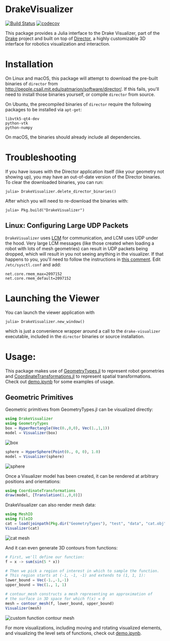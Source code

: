 # DrakeVisualizer

[![Build Status](https://travis-ci.org/rdeits/DrakeVisualizer.jl.svg?branch=master)](https://travis-ci.org/rdeits/DrakeVisualizer.jl)
[![codecov](https://codecov.io/gh/rdeits/DrakeVisualizer.jl/branch/master/graph/badge.svg)](https://codecov.io/gh/rdeits/DrakeVisualizer.jl)

This package provides a Julia interface to the Drake Visualizer, part of the [Drake](http://drake.mit.edu) project and built on top of [Director](https://github.com/RobotLocomotion/director), a highly customizable 3D interface for robotics visualization and interaction.

# Installation

On Linux and macOS, this package will attempt to download the pre-built binaries of `director` from <http://people.csail.mit.edu/patmarion/software/director/>. If this fails, you'll need to install those binaries yourself, or compile `director` from source.

On Ubuntu, the precompiled binaries of `director` require the following packages to be installed via `apt-get`:

    libvtk5-qt4-dev
    python-vtk
    python-numpy

On macOS, the binaries should already include all dependencies.

# Troubleshooting

If you have issues with the Director application itself (like your geometry not showing up), you may have an out-of-date version of the Director binaries. To clear the downloaded binaries, you can run:

    julia> DrakeVisualizer.delete_director_binaries()

After which you will need to re-download the binaries with:

    julia> Pkg.build("DrakeVisualizer")

## Linux: Configuring Large UDP Packets

`DrakeVisualizer` uses [LCM](http://lcm-proj.github.io/) for communication, and LCM uses UDP under the hood. Very large LCM messages (like those created when loading a robot with lots of mesh geometries) can result in UDP packets being dropped, which will result in you not seeing anything in the visualizer. If that happens to you, you'll need to follow the instructions in [this comment](https://github.com/rdeits/DrakeVisualizer.jl/issues/19#issuecomment-267429751). Edit `/etc/sysctl.conf` and add:

    net.core.rmem_max=2097152
    net.core.rmem_default=2097152

# Launching the Viewer

You can launch the viewer application with

    julia> DrakeVisualizer.new_window()

which is just a convenience wrapper around a call to the `drake-visualizer` executable, included in the `director` binaries or source installation.

# Usage:

This package makes use of [GeometryTypes.jl](https://github.com/JuliaGeometry/GeometryTypes.jl) to represent robot geometries and [CoordinateTransformations.jl](https://github.com/FugroRoames/CoordinateTransformations.jl) to represent spatial transformations. Check out [demo.ipynb](https://github.com/rdeits/DrakeVisualizer.jl/blob/master/demo.ipynb) for some examples of usage.

## Geometric Primitives

Geometric primitives from GeometryTypes.jl can be visualized directly:

```julia
using DrakeVisualizer
using GeometryTypes
box = HyperRectangle(Vec(0.,0,0), Vec(1.,1,1))
model = Visualizer(box)
```

![box](https://cloud.githubusercontent.com/assets/591886/19826370/3efea352-9d56-11e6-9d6b-695035c5baae.png)

```julia
sphere = HyperSphere(Point(0., 0, 0), 1.0)
model = Visualizer(sphere)
```

![sphere](https://cloud.githubusercontent.com/assets/591886/19826371/414ebec6-9d56-11e6-99e3-73a3bad190b9.png)

Once a Visualizer model has been created, it can be rendered at arbitrary positions and orientations:

```julia
using CoordinateTransformations
draw(model, [Translation(1.,0,0)])
```

DrakeVisualizer can also render mesh data:

```julia
using MeshIO
using FileIO
cat = load(joinpath(Pkg.dir("GeometryTypes"), "test", "data", "cat.obj"))
Visualizer(cat)
```

![cat mesh](https://cloud.githubusercontent.com/assets/591886/19826425/faebbb9e-9d57-11e6-852f-71c91f9ff757.png)

And it can even generate 3D contours from functions:

```julia
# First, we'll define our function:
f = x -> sum(sin(5 * x))

# Then we pick a region of interest in which to sample the function.
# This region starts at (-1, -1, -1) and extends to (1, 1, 1):
lower_bound = Vec(-1.,-1,-1)
upper_bound = Vec(1., 1, 1)

# contour_mesh constructs a mesh representing an approximation of
# the surface in 3D space for which f(x) = 0
mesh = contour_mesh(f, lower_bound, upper_bound)
Visualizer(mesh)
```

![custom function contour mesh](https://cloud.githubusercontent.com/assets/591886/19826595/a1e09484-9d5c-11e6-9268-314059767224.png)


For more visualizations, including moving and rotating visualized elements, and visualizing the level sets of functions, check out [demo.ipynb](https://github.com/rdeits/DrakeVisualizer.jl/blob/master/demo.ipynb).
